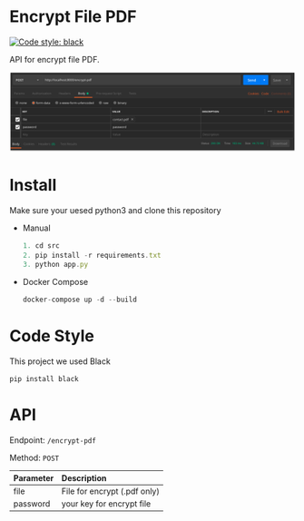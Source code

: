# Encrypt File PDF

[![Code style: black](https://img.shields.io/badge/code%20style-black-000000.svg)](https://github.com/python/black)

API for encrypt file PDF.

![](./arts/image-1.png)


# Install

Make sure your uesed python3 and clone this repository

- Manual
    ```js
    1. cd src
    2. pip install -r requirements.txt
    3. python app.py
    ```
- Docker Compose
    ```js
    docker-compose up -d --build
    ```

# Code Style 
This project we used Black
```
pip install black
```

# API

Endpoint: `/encrypt-pdf`

Method: `POST`

| Parameter  | Description| 
| :---         |     :---     |
| file   | File for encrypt (.pdf only) | 
| password | your key for encrypt file |